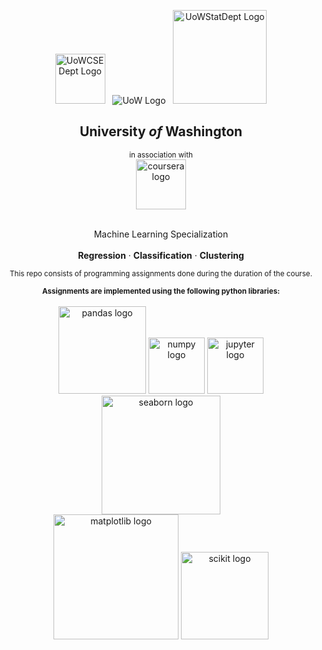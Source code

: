 <p align="center">
 <img src='https://i.imgur.com/sSu280D.png' alt='UoWCSEDept Logo' width=80>
 &nbsp;
 <img src='https://i.imgur.com/SP72GJm.png' alt='UoW Logo'>
 &nbsp;
 <img src='https://i.imgur.com/2AWkFuL.png' alt='UoWStatDept Logo' width=150>
 <h2 align="center">University <i>of</i> Washington</h2>
 <div align='center'>
  <sub>in association with</sub>
  <br/>
  <img src='https://i.imgur.com/jTAC0TH.png' alt='coursera logo' width=80>
 </div>
 <br/>
 <p align="center">
  Machine Learning Specialization
  <br/>
  <br/>
  <b>Regression</b>
  ·
  <b>Classification</b>
  ·
  <b>Clustering</b>
 </p>
</p>

<div align="center">
  <sub>This repo consists of programming assignments done during the duration of the course.</sub> 
</div>

<p align="center">
 <sub><b>Assignments are implemented using the following python libraries:</b></sub>
 <br/>
 <br/>
 <img src='https://i.imgur.com/xmvNe9e.png' alt='pandas logo' width=140>
 <img src='https://i.imgur.com/9DY9iyw.png' alt='numpy logo' width=90>
 <img src='https://i.imgur.com/drYLGp6.png' alt='jupyter logo' width=90>
 <img src='https://i.imgur.com/ONumgkP.png' alt='seaborn logo' width=190>
 <br/>
 <img src='https://i.imgur.com/74aQ7r0.png' alt='matplotlib logo' width=200>
 <img src='https://i.imgur.com/jZado68.png' alt='scikit logo' width=140>
</p>

